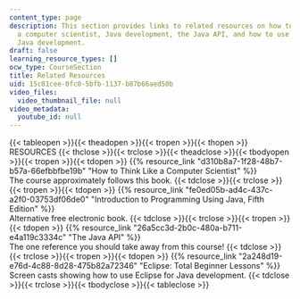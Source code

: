 ```yaml
---
content_type: page
description: This section provides links to related resources on how to think like
  a computer scientist, Java development, the Java API, and how to use Eclipse for
  Java development.
draft: false
learning_resource_types: []
ocw_type: CourseSection
title: Related Resources
uid: 15c81cee-0fc0-5bfb-1137-b87b66aed50b
video_files:
  video_thumbnail_file: null
video_metadata:
  youtube_id: null
---
```

{{< tableopen >}}{{< theadopen >}}{{< tropen >}}{{< thopen >}}
RESOURCES
{{< thclose >}}{{< trclose >}}{{< theadclose >}}{{< tbodyopen >}}{{< tropen >}}{{< tdopen >}}
{{% resource_link "d310b8a7-1f28-48b7-b57a-66efbbfbe19b" "How to Think Like a Computer Scientist" %}}    
The course approximately follows this book.
{{< tdclose >}}{{< trclose >}}{{< tropen >}}{{< tdopen >}}
{{% resource_link "fe0ed05b-ad4c-437c-a2f0-03753df06de0" "Introduction to Programming Using Java, Fifth Edition" %}}    
Alternative free electronic book.
{{< tdclose >}}{{< trclose >}}{{< tropen >}}{{< tdopen >}}
{{% resource_link "26a5cc3d-2b0c-480a-b711-e4a119c3334c" "The Java API" %}}    
The one reference you should take away from this course!
{{< tdclose >}}{{< trclose >}}{{< tropen >}}{{< tdopen >}}
{{% resource_link "2a248d19-e76d-4c88-8d28-475b82a72346" "Eclipse: Total Beginner Lessons" %}}    
Screen casts showing how to use Eclipse for Java development.
{{< tdclose >}}{{< trclose >}}{{< tbodyclose >}}{{< tableclose >}}
